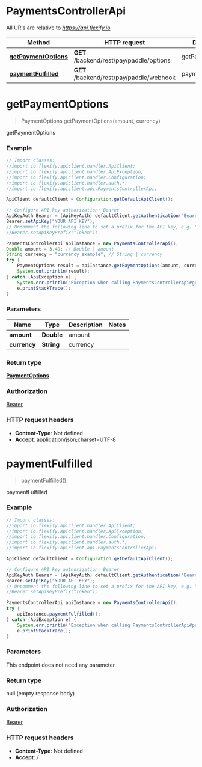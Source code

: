 # PaymentsControllerApi

All URIs are relative to *https://api.flexify.io*

Method | HTTP request | Description
------------- | ------------- | -------------
[**getPaymentOptions**](PaymentsControllerApi.md#getPaymentOptions) | **GET** /backend/rest/pay/paddle/options | getPaymentOptions
[**paymentFulfilled**](PaymentsControllerApi.md#paymentFulfilled) | **GET** /backend/rest/pay/paddle/webhook | paymentFulfilled


<a name="getPaymentOptions"></a>
# **getPaymentOptions**
> PaymentOptions getPaymentOptions(amount, currency)

getPaymentOptions

### Example
```java
// Import classes:
//import io.flexify.apiclient.handler.ApiClient;
//import io.flexify.apiclient.handler.ApiException;
//import io.flexify.apiclient.handler.Configuration;
//import io.flexify.apiclient.handler.auth.*;
//import io.flexify.apiclient.api.PaymentsControllerApi;

ApiClient defaultClient = Configuration.getDefaultApiClient();

// Configure API key authorization: Bearer
ApiKeyAuth Bearer = (ApiKeyAuth) defaultClient.getAuthentication("Bearer");
Bearer.setApiKey("YOUR API KEY");
// Uncomment the following line to set a prefix for the API key, e.g. "Token" (defaults to null)
//Bearer.setApiKeyPrefix("Token");

PaymentsControllerApi apiInstance = new PaymentsControllerApi();
Double amount = 3.4D; // Double | amount
String currency = "currency_example"; // String | currency
try {
    PaymentOptions result = apiInstance.getPaymentOptions(amount, currency);
    System.out.println(result);
} catch (ApiException e) {
    System.err.println("Exception when calling PaymentsControllerApi#getPaymentOptions");
    e.printStackTrace();
}
```

### Parameters

Name | Type | Description  | Notes
------------- | ------------- | ------------- | -------------
 **amount** | **Double**| amount |
 **currency** | **String**| currency |

### Return type

[**PaymentOptions**](PaymentOptions.md)

### Authorization

[Bearer](../README.md#Bearer)

### HTTP request headers

 - **Content-Type**: Not defined
 - **Accept**: application/json;charset=UTF-8

<a name="paymentFulfilled"></a>
# **paymentFulfilled**
> paymentFulfilled()

paymentFulfilled

### Example
```java
// Import classes:
//import io.flexify.apiclient.handler.ApiClient;
//import io.flexify.apiclient.handler.ApiException;
//import io.flexify.apiclient.handler.Configuration;
//import io.flexify.apiclient.handler.auth.*;
//import io.flexify.apiclient.api.PaymentsControllerApi;

ApiClient defaultClient = Configuration.getDefaultApiClient();

// Configure API key authorization: Bearer
ApiKeyAuth Bearer = (ApiKeyAuth) defaultClient.getAuthentication("Bearer");
Bearer.setApiKey("YOUR API KEY");
// Uncomment the following line to set a prefix for the API key, e.g. "Token" (defaults to null)
//Bearer.setApiKeyPrefix("Token");

PaymentsControllerApi apiInstance = new PaymentsControllerApi();
try {
    apiInstance.paymentFulfilled();
} catch (ApiException e) {
    System.err.println("Exception when calling PaymentsControllerApi#paymentFulfilled");
    e.printStackTrace();
}
```

### Parameters
This endpoint does not need any parameter.

### Return type

null (empty response body)

### Authorization

[Bearer](../README.md#Bearer)

### HTTP request headers

 - **Content-Type**: Not defined
 - **Accept**: */*

